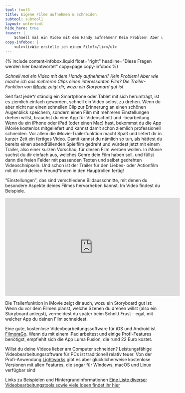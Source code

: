 ```yaml
---
tool: tool3
title: Eigene Filme aufnehmen & schneiden
subtool: subtool1
layout: untertool
hide_hero: true
teaser: |
    Schnell mal ein Video mit dem Handy aufnehmen? Kein Problem! Aber wie mache ich daraus einen Film? So geht's.
copy-infobox: |
    <ul><li>Wie erstelle ich einen Film?</li></ul>
---
```

{% include content-infobox.liquid float="right" headline="Diese Fragen werden hier beantwortet" copy=page.copy-infobox %}

*Schnell mal ein Video mit dem Handy aufnehmen? Kein Problem! Aber wie mache ich aus mehreren Clips einen interessanten Film? Die Trailer-Funktion von [iMovie](https://www.apple.com/de/imovie/) zeigt dir, wozu ein Storyboard gut ist.*

Seit fast jede\*r ständig ein Smartphone oder Tablet mit sich herumträgt, ist es ziemlich einfach geworden, schnell ein Video selbst zu drehen. Wenn du aber nicht nur einen schnellen Clip zur Erinnerung an einen schönen Augenblick speichern, sondern einen Film mit mehreren Einstellungen drehen willst, brauchst du eine App für Videoschnitt und -bearbeitung.
Wenn du ein iPhone oder iPad (oder einen Mac) hast, bekommst du die App iMovie kostenlos mitgeliefert und kannst damit schon ziemlich professionell schneiden. Vor allem die iMovie-Trailerfunktion macht Spaß und liefert dir in kurzer Zeit ein fertiges Video.
Damit kannst du nämlich so tun, als hättest du bereits einen abendfüllenden Spielfilm gedreht und würdest jetzt mit einem Trailer, also einer kurzen Vorschau, für diesen Film werben wollen. In iMovie suchst du dir einfach aus, welches Genre dein Film haben soll, und füllst dann die freien Felder mit passenden Texten und selbst gedrehten Videoschnipseln. Und schon ist der Trailer für den Liebes- oder Actionfilm mit dir und deinen Freund\*innen in den Hauptrollen fertig!

"Einstellungen", das sind verschiedene Bildausschnitte, mit denen du besondere Aspekte deines Filmes hervorheben kannst. Im Video findest du Beispiele.
<div class="videoiframe"><iframe width="560" height="315" src="https://www.youtube-nocookie.com/embed/rOFIwI2zEoo" frameborder="0" allow="accelerometer; autoplay; encrypted-media; gyroscope; picture-in-picture" allowfullscreen></iframe></div>

Die Trailerfunktion in iMovie zeigt dir auch, wozu ein Storyboard gut ist: Wenn du vor dem Filmen planst, welche Szenen du drehen willst (also ein Storyboard anlegst), vermeidest du später beim Schnitt Frust – egal, mit welcher App du deinen Film schneidest.

Eine gute, kostenlose Videobearbeitungssoftware für iOS und Android ist [FilmoraGo](https://filmora.wondershare.com/de/filmorago/). Wenn du mit einem iPad arbeitest und einige Profi-Features benötigst, empfiehlt sich die App Luma Fusion, die rund 22 Euro kostet.

Willst du deine Videos lieber am Computer schneiden? Leistungsfähige Videobearbeitungssoftware für PCs ist traditionell relativ teuer. Von der Profi-Anwendung [Lightworks](https://www.lwks.com/) gibt es aber glücklicherweise kostenlose Versionen mit allen Features, die sogar für Windows, macOS und Linux verfügbar sind
<p class="link-list">
    <span class="link-list-headline">Links zu Beispielen und Hintergrundinformationen</span>
    <a class="external-link" href="https://edulabs.de/blog/videos-produzieren-als-p%C3%A4dagogische-methode" target="_blank">Eine Liste diverser Videobearbeitungstools sowie viele Ideen findet ihr hier</a>
</p>